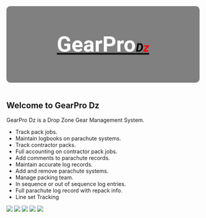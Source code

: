 <style>
@import url('https://fonts.googleapis.com/css?family=Roboto');   

#logo em{
  font-size: 55%;
  color: #000000;
}

#logo h3{
  font-size: 400%;
  line-height: 200px;
  font-weight: bold;
  font-family: "Roboto";
  color: #FFFFFF;
}

#logo span {
  color:red;    
}

#logo {
  text-align: center;
  height: 200px;
  background-color: grey;
  border-radius: 10px;
}

footer {
    text-align:center;
}
</style>

<div id="logo">
<a href="http://gearpro.jodymoore.net/login" ><h3>GearPro<em>D<span>z</span></em></h3> </a>
</div>
<br>

## Welcome to GearPro Dz 

GearPro Dz is a Drop Zone Gear Management System. 

- Track pack jobs.
- Maintain logbooks on parachute systems.
- Track contractor packs.
- Full accounting on contractor pack jobs.
- Add comments to parachute records.
- Maintain accurate log records.
- Add and remove parachute systems.
- Manage packing team. 
- In sequence or out of sequence log entries.
- Full parachute log record with repack info.
- Line set Tracking 

<img src="https://s3.amazonaws.com/jwm-product-images/gearproImages/gearpro-image1.png" >

<img src="https://s3.amazonaws.com/jwm-product-images/gearproImages/gearpro-image2.png" >

<img src="https://s3.amazonaws.com/jwm-product-images/gearproImages/gearpro-image8.png" >

<img src="https://s3.amazonaws.com/jwm-product-images/gearproImages/gearpro-image9.png" >

<img src="https://s3.amazonaws.com/jwm-product-images/gearproImages/gearpro-image7.png" >

